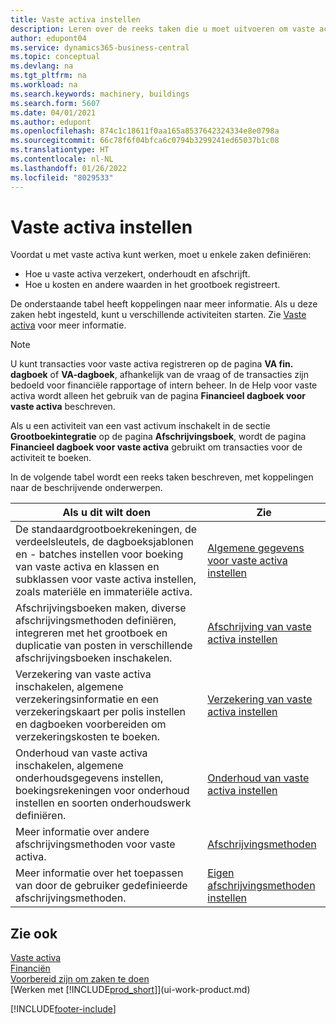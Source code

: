 ```yaml
---
title: Vaste activa instellen
description: Leren over de reeks taken die u moet uitvoeren om vaste activa in te stellen, zoals machines of gebouwen.
author: edupont04
ms.service: dynamics365-business-central
ms.topic: conceptual
ms.devlang: na
ms.tgt_pltfrm: na
ms.workload: na
ms.search.keywords: machinery, buildings
ms.search.form: 5607
ms.date: 04/01/2021
ms.author: edupont
ms.openlocfilehash: 874c1c18611f0aa165a8537642324334e8e0798a
ms.sourcegitcommit: 66c78f6f04bfca6c0794b3299241ed65037b1c08
ms.translationtype: HT
ms.contentlocale: nl-NL
ms.lasthandoff: 01/26/2022
ms.locfileid: "8029533"
---
```

# <a name="setting-up-fixed-assets"></a>Vaste activa instellen
Voordat u met vaste activa kunt werken, moet u enkele zaken definiëren:  

* Hoe u vaste activa verzekert, onderhoudt en afschrijft.  
* Hoe u kosten en andere waarden in het grootboek registreert.  

De onderstaande tabel heeft koppelingen naar meer informatie. Als u deze zaken hebt ingesteld, kunt u verschillende activiteiten starten. Zie [Vaste activa](fa-manage.md) voor meer informatie.  

> [!NOTE]  
>   U kunt transacties voor vaste activa registreren op de pagina **VA fin. dagboek** of **VA-dagboek**, afhankelijk van de vraag of de transacties zijn bedoeld voor financiële rapportage of intern beheer. In de Help voor vaste activa wordt alleen het gebruik van de pagina **Financieel dagboek voor vaste activa** beschreven.  

Als u een activiteit van een vast activum inschakelt in de sectie **Grootboekintegratie** op de pagina **Afschrijvingsboek**, wordt de pagina **Financieel dagboek voor vaste activa** gebruikt om transacties voor de activiteit te boeken.

In de volgende tabel wordt een reeks taken beschreven, met koppelingen naar de beschrijvende onderwerpen.  

| Als u dit wilt doen | Zie |
| --- | --- |
| De standaardgrootboekrekeningen, de verdeelsleutels, de dagboeksjablonen en - batches instellen voor boeking van vaste activa en klassen en subklassen voor vaste activa instellen, zoals materiële en immateriële activa. |[Algemene gegevens voor vaste activa instellen](fa-how-setup-general.md) |
| Afschrijvingsboeken maken, diverse afschrijvingsmethoden definiëren, integreren met het grootboek en duplicatie van posten in verschillende afschrijvingsboeken inschakelen. |[Afschrijving van vaste activa instellen](fa-how-setup-depreciation.md) |
| Verzekering van vaste activa inschakelen, algemene verzekeringsinformatie en een verzekeringskaart per polis instellen en dagboeken voorbereiden om verzekeringskosten te boeken. |[Verzekering van vaste activa instellen](fa-how-setup-insurance.md) |
| Onderhoud van vaste activa inschakelen, algemene onderhoudsgegevens instellen, boekingsrekeningen voor onderhoud instellen en soorten onderhoudswerk definiëren. |[Onderhoud van vaste activa instellen](fa-how-setup-maintenance.md) |
| Meer informatie over andere afschrijvingsmethoden voor vaste activa. |[Afschrijvingsmethoden](fa-depreciation-methods.md) |
| Meer informatie over het toepassen van door de gebruiker gedefinieerde afschrijvingsmethoden. |[Eigen afschrijvingsmethoden instellen](fa-how-setup-user-defined-depreciation-method.md) |


## <a name="see-also"></a>Zie ook
[Vaste activa](fa-manage.md)  
[Financiën](finance.md)  
[Voorbereid zijn om zaken te doen](ui-get-ready-business.md)  
[Werken met [!INCLUDE[prod_short](includes/prod_short.md)]](ui-work-product.md)


[!INCLUDE[footer-include](includes/footer-banner.md)]
